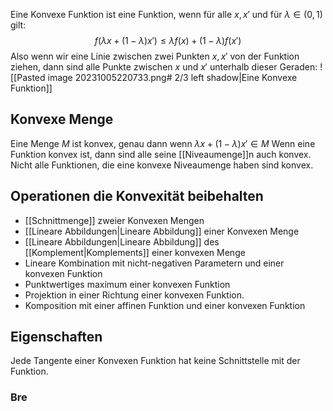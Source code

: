 Eine Konvexe Funktion ist eine Funktion, wenn für alle $x,x'$ und für $\lambda \in (0,1)$ gilt:
$$f(\lambda x + (1-\lambda)x')\leq \lambda f(x) + (1-\lambda)f(x')$$
Also wenn wir eine Linie zwischen zwei Punkten $x,x'$ von der Funktion ziehen, dann sind alle Punkte zwischen $x$ und $x'$ unterhalb dieser Geraden:
![[Pasted image 20231005220733.png# 2/3 left shadow|Eine Konvexe Funktion]]

## Konvexe Menge
Eine Menge $M$ ist konvex, genau dann wenn $\lambda x + (1-\lambda) x' \in M$ 
Wenn eine Funktion konvex ist, dann sind alle seine [[Niveaumenge]]n auch konvex. Nicht alle Funktionen, die eine konvexe Niveaumenge haben sind konvex.

## Operationen die Konvexität beibehalten
- [[Schnittmenge]] zweier Konvexen Mengen
- [[Lineare Abbildungen|Lineare Abbildung]] einer Konvexen Menge
- [[Lineare Abbildungen|Lineare Abbildung]] des [[Komplement|Komplements]] einer konvexen Menge
- Lineare Kombination mit nicht-negativen Parametern und einer konvexen Funktion
- Punktwertiges maximum einer konvexen Funktion
- Projektion in einer Richtung einer konvexen Funktion.
- Komposition mit einer affinen Funktion und einer konvexen Funktion

## Eigenschaften
Jede Tangente einer Konvexen Funktion hat keine Schnittstelle mit der Funktion.
### Bre